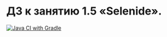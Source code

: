 # ДЗ к занятию 1.5 «Selenide».

[![Java CI with Gradle](https://github.com/rtmwrk/jhw15/actions/workflows/gradle.yml/badge.svg?event=push)](https://github.com/rtmwrk/jhw15/actions/workflows/gradle.yml)
